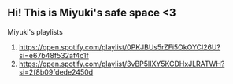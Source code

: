 ## Hi! This is Miyuki's safe space <3

Miyuki's playlists

1. https://open.spotify.com/playlist/0PKJBUs5rZFi5OkOYCl26U?si=e67b48f532af4c1f
2. https://open.spotify.com/playlist/3vBP5lIXY5KCDHxJLRATWH?si=2f8b09fdede2450d


































